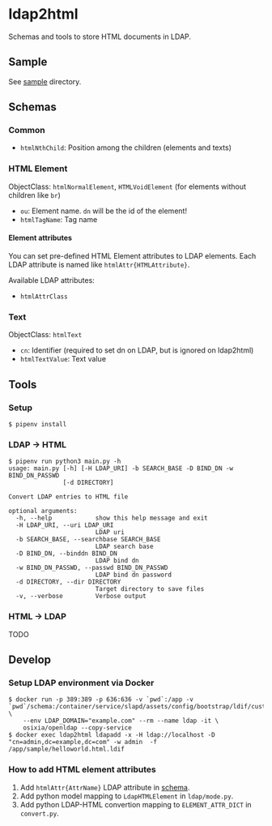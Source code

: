 # ldap2html

Schemas and tools to store HTML documents in LDAP.

## Sample

See [sample](./sample) directory.

## Schemas

### Common

- `htmlNthChild`: Position among the children (elements and texts)

### HTML Element

ObjectClass: `htmlNormalElement`, `HTMLVoidElement` (for elements without children like `br`)

- `ou`: Element name. `dn` will be the id of the element!
- `htmlTagName`: Tag name


#### Element attributes

You can set pre-defined HTML Element attributes to LDAP elements. Each LDAP attribute is named like `htmlAttr{HTMLAttribute}`.

Available LDAP attributes:

- `htmlAttrClass`

### Text

ObjectClass: `htmlText`

- `cn`: Identifier (required to set dn on LDAP, but is ignored on ldap2html)
- `htmlTextValue`: Text value

## Tools

### Setup

```cosnsole
$ pipenv install
```

### LDAP -> HTML

```console
$ pipenv run python3 main.py -h
usage: main.py [-h] [-H LDAP_URI] -b SEARCH_BASE -D BIND_DN -w BIND_DN_PASSWD
               [-d DIRECTORY]

Convert LDAP entries to HTML file

optional arguments:
  -h, --help            show this help message and exit
  -H LDAP_URI, --uri LDAP_URI
                        LDAP uri
  -b SEARCH_BASE, --searchbase SEARCH_BASE
                        LDAP search base
  -D BIND_DN, --binddn BIND_DN
                        LDAP bind dn
  -w BIND_DN_PASSWD, --passwd BIND_DN_PASSWD
                        LDAP bind dn password
  -d DIRECTORY, --dir DIRECTORY
                        Target directory to save files
  -v, --verbose         Verbose output
```

### HTML -> LDAP

TODO

## Develop

### Setup LDAP environment via Docker

```console
$ docker run -p 389:389 -p 636:636 -v `pwd`:/app -v `pwd`/schema:/container/service/slapd/assets/config/bootstrap/ldif/custom \
    --env LDAP_DOMAIN="example.com" --rm --name ldap -it \
    osixia/openldap --copy-service
$ docker exec ldap2html ldapadd -x -H ldap://localhost -D "cn=admin,dc=example,dc=com" -w admin  -f /app/sample/helloworld.html.ldif
```

### How to add HTML element attributes

1. Add `htmlAttr{AttrName}` LDAP attribute in [schema](./schema/html.ldif).
2. Add python model mapping to `LdapHTMLElement` in `ldap/mode.py`.
3. Add python LDAP-HTML convertion mapping to `ELEMENT_ATTR_DICT` in `convert.py`.

